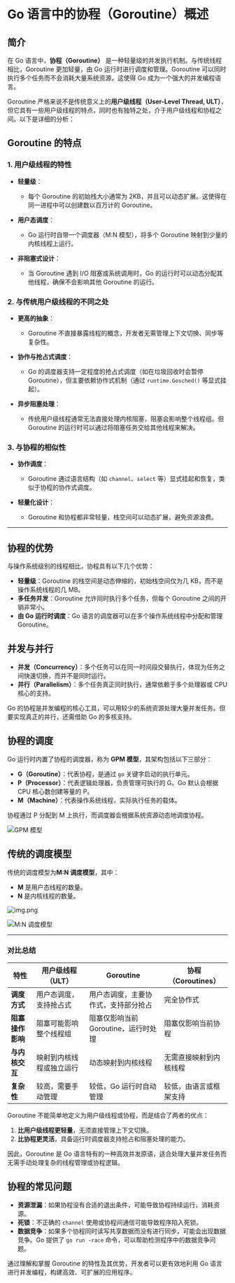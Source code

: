 # Go 语言中的协程（Goroutine）概述

## 简介

在 Go 语言中，**协程（Goroutine）** 是一种轻量级的并发执行机制。与传统线程相比，Goroutine 更加轻量，由 Go 运行时进行调度和管理。Goroutine 可以同时执行多个任务而不会消耗大量系统资源，这使得 Go 成为一个强大的并发编程语言。

Goroutine 严格来说不是传统意义上的**用户级线程（User-Level Thread, ULT）**，但它具有一些用户级线程的特点，同时也有独特之处，介于用户级线程和协程之间。以下是详细的分析：

## Goroutine 的特点

### 1. 用户级线程的特性

- **轻量级**：
  - 每个 Goroutine 的初始栈大小通常为 2KB，并且可以动态扩展。这使得在同一进程中可以创建数以百万计的 Goroutine。

- **用户态调度**：
  - Go 运行时自带一个调度器（M:N 模型），将多个 Goroutine 映射到少量的内核线程上运行。

- **非阻塞式设计**：
  - 当 Goroutine 遇到 I/O 阻塞或系统调用时，Go 的运行时可以动态分配其他线程，确保不会影响其他 Goroutine 的运行。

### 2. 与传统用户级线程的不同之处

- **更高的抽象**：
  - Goroutine 不直接暴露线程的概念，开发者无需管理上下文切换、同步等复杂性。

- **协作与抢占式调度**：
  - Go 的调度器支持一定程度的抢占式调度（如在垃圾回收时会暂停 Goroutine），但主要依赖协作式机制（通过 `runtime.Gosched()` 等显式挂起）。

- **异步阻塞处理**：
  - 传统用户级线程通常无法直接处理内核阻塞，阻塞会影响整个线程组。但 Goroutine 的运行时可以通过将阻塞任务交给其他线程来解决。

### 3. 与协程的相似性

- **协作调度**：
  - Goroutine 通过语言结构（如 `channel`、`select` 等）显式挂起和恢复，类似于协程的协作式调度。

- **轻量化设计**：
  - Goroutine 和协程都非常轻量，栈空间可以动态扩展，避免资源浪费。

---

## 协程的优势

与操作系统级别的线程相比，协程具有以下几个优势：

- **轻量级**：Goroutine 的栈空间是动态伸缩的，初始栈空间仅为几 KB，而不是操作系统线程的几 MB。
- **多任务并发**：Goroutine 允许同时执行多个任务，但每个 Goroutine 之间的开销非常小。
- **由 Go 运行时调度**：Go 语言的调度器可以在多个操作系统线程中分配和管理 Goroutine。

## 并发与并行

- **并发（Concurrency）**：多个任务可以在同一时间段交替执行，体现为任务之间快速切换，而并不是同时运行。
- **并行（Parallelism）**：多个任务真正同时执行，通常依赖于多个处理器或 CPU 核心的支持。

Go 的协程是并发编程的核心工具，可以用较少的系统资源处理大量并发任务。但要实现真正的并行，还需借助 Go 的多核支持。

## 协程的调度

Go 运行时内置了协程的调度器，称为 **GPM 模型**，其架构包括以下三部分：

- **G（Goroutine）**：代表协程，是通过 `go` 关键字启动的执行单元。
- **P（Processor）**：代表逻辑处理器，负责管理可执行的 G。Go 默认会根据 CPU 核心数创建等量的 P。
- **M（Machine）**：代表操作系统线程，实际执行任务的载体。

协程通过 P 分配到 M 上执行，而调度器会根据系统资源动态地调度协程。

![GPM 模型](/assets/img_1269386193.png)

## 传统的调度模型

传统的调度模型为**M:N 调度模型**，其中：

- **M** 是用户态线程的数量。
- **N** 是内核线程的数量。
  
![img.png](/assets/img_129639621389.png)

![M:N 调度模型](/assets/ult_klt_1_1.jpg)

---

### 对比总结

| **特性**     | **用户级线程（ULT）** | **Goroutine**           | **协程（Coroutines）** |
|------------|----------------|-------------------------|--------------------|
| **调度方式**   | 用户态调度，支持抢占式    | 用户态调度，主要协作式，支持部分抢占      | 完全协作式              |
| **阻塞操作影响** | 阻塞可能影响整个线程组    | 阻塞仅影响当前 Goroutine，运行时处理 | 阻塞仅影响当前协程          |
| **与内核交互**  | 映射到内核线程或独立运行   | 动态映射到内核线程               | 无需直接映射到内核线程        |
| **复杂性**    | 较高，需要手动管理      | 较低，Go 运行时自动管理           | 较低，由语言或框架支持        |

Goroutine 不能简单地定义为用户级线程或协程，而是结合了两者的优点：

1. **比用户级线程更轻量**，无须直接管理上下文切换。
2. **比协程更灵活**，具备运行时调度器支持抢占和阻塞处理的能力。

因此，Goroutine 是 Go 语言特有的一种高效并发原语，适合处理大量并发任务而无需手动处理复杂的线程管理或协程逻辑。

## 协程的常见问题

- **资源泄漏**：如果协程没有合适的退出条件，可能导致协程持续运行，消耗资源。
- **死锁**：不正确的 `channel` 使用或协程间通信可能导致程序陷入死锁。
- **数据竞争**：如果多个协程同时读写共享数据而没有进行同步，可能会出现数据竞争。Go 提供了 `go run -race` 命令，可以帮助检测程序中的数据竞争问题。

通过理解和掌握 Goroutine 的特性及其优势，开发者可以更有效地利用 Go 语言进行并发编程，构建高效、可扩展的应用程序。

